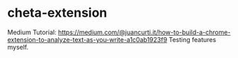 # cheta-extension
Medium Tutorial: https://medium.com/@juancurti.it/how-to-build-a-chrome-extension-to-analyze-text-as-you-write-a1c0ab1923f9
Testing features myself.
